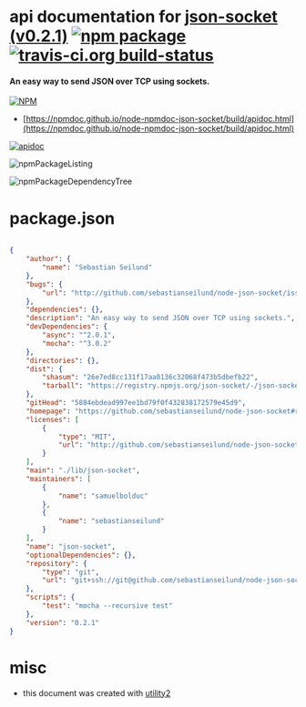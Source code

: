 # api documentation for  [json-socket (v0.2.1)](https://github.com/sebastianseilund/node-json-socket#readme)  [![npm package](https://img.shields.io/npm/v/npmdoc-json-socket.svg?style=flat-square)](https://www.npmjs.org/package/npmdoc-json-socket) [![travis-ci.org build-status](https://api.travis-ci.org/npmdoc/node-npmdoc-json-socket.svg)](https://travis-ci.org/npmdoc/node-npmdoc-json-socket)
#### An easy way to send JSON over TCP using sockets.

[![NPM](https://nodei.co/npm/json-socket.png?downloads=true&downloadRank=true&stars=true)](https://www.npmjs.com/package/json-socket)

- [https://npmdoc.github.io/node-npmdoc-json-socket/build/apidoc.html](https://npmdoc.github.io/node-npmdoc-json-socket/build/apidoc.html)

[![apidoc](https://npmdoc.github.io/node-npmdoc-json-socket/build/screenCapture.buildCi.browser.%252Ftmp%252Fbuild%252Fapidoc.html.png)](https://npmdoc.github.io/node-npmdoc-json-socket/build/apidoc.html)

![npmPackageListing](https://npmdoc.github.io/node-npmdoc-json-socket/build/screenCapture.npmPackageListing.svg)

![npmPackageDependencyTree](https://npmdoc.github.io/node-npmdoc-json-socket/build/screenCapture.npmPackageDependencyTree.svg)



# package.json

```json

{
    "author": {
        "name": "Sebastian Seilund"
    },
    "bugs": {
        "url": "http://github.com/sebastianseilund/node-json-socket/issues"
    },
    "dependencies": {},
    "description": "An easy way to send JSON over TCP using sockets.",
    "devDependencies": {
        "async": "^2.0.1",
        "mocha": "^3.0.2"
    },
    "directories": {},
    "dist": {
        "shasum": "26e7ed8cc131f17aa0136c32068f473b5dbefb22",
        "tarball": "https://registry.npmjs.org/json-socket/-/json-socket-0.2.1.tgz"
    },
    "gitHead": "5884ebdead997ee1bd79f0f432838172579e45d9",
    "homepage": "https://github.com/sebastianseilund/node-json-socket#readme",
    "licenses": [
        {
            "type": "MIT",
            "url": "http://github.com/sebastianseilund/node-json-socket/raw/master/LICENSE"
        }
    ],
    "main": "./lib/json-socket",
    "maintainers": [
        {
            "name": "samuelbolduc"
        },
        {
            "name": "sebastianseilund"
        }
    ],
    "name": "json-socket",
    "optionalDependencies": {},
    "repository": {
        "type": "git",
        "url": "git+ssh://git@github.com/sebastianseilund/node-json-socket.git"
    },
    "scripts": {
        "test": "mocha --recursive test"
    },
    "version": "0.2.1"
}
```



# misc
- this document was created with [utility2](https://github.com/kaizhu256/node-utility2)
